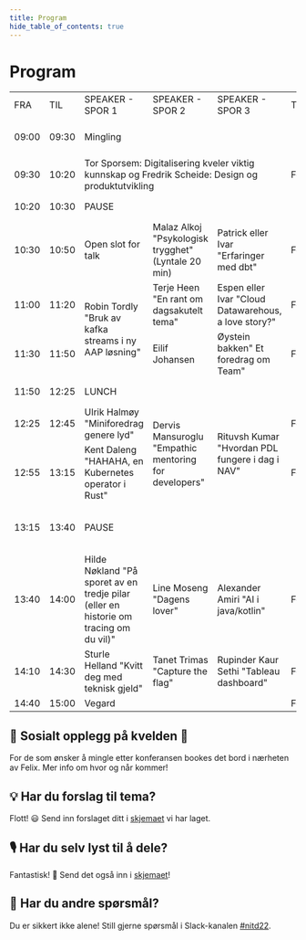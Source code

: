 ```yaml
---
title: Program
hide_table_of_contents: true
---
```


# Program

<table>
    <tr>
        <td>FRA</td>
        <td>TIL</td>
        <td>SPEAKER - SPOR 1</td>
        <td>SPEAKER - SPOR 2</td>
        <td>SPEAKER - SPOR 3</td>
        <td>TEMA</td>
        <td>KOMMENTAR</td>
    </tr>
    <tr>
        <td>09:00</td>
        <td>09:30</td>
        <td colspan="4">Mingling</td>
        <td>1. servering - kaffe, te, bakevarer</td>
    </tr>
    <tr>
        <td>09:30</td>
        <td>10:20</td>
        <td colspan="3">Tor Sporsem: Digitalisering kveler viktig kunnskap og Fredrik Scheide: Design og produktutvikling</td>
        <td>Foredrag</td>
        <td></td>
    </tr>
    <tr>
        <td>10:20</td>
        <td>10:30</td>
        <td colspan="4">PAUSE</td>
        <td>10 minutter pause</td>
    </tr>
    <tr>
        <td>10:30</td>
        <td>10:50</td>
        <td>Open slot for talk</td>
        <td>Malaz Alkoj "Psykologisk trygghet" (Lyntale 20 min)</td>
        <td>Patrick eller Ivar "Erfaringer med dbt"</td>
        <td>Foredrag</td>
        <td></td>
    </tr>
    <tr>
        <td>11:00</td>
        <td>11:20</td>
        <td rowspan="2">Robin Tordly "Bruk av kafka streams i ny AAP løsning"</td>
        <td>Terje Heen "En rant om dagsakutelt tema"</td>
        <td>Espen eller Ivar "Cloud Datawarehous, a love story?"</td>
        <td>Foredrag</td>
        <td></td>
    </tr>
    <tr>
        <td>11:30</td>
        <td>11:50</td>
        <td>Eilif Johansen</td>
        <td>Øystein bakken" Et foredrag om Team"</td>
        <td>Foredrag</td>
        <td></td>
    </tr>
    <tr>
        <td>11:50</td>
        <td>12:25</td>
        <td colspan="4">LUNCH</td>
        <td>2. servering - lunch</td>
    </tr>
    <tr>
        <td>12:25</td>
        <td>12:45</td>
        <td>Ulrik Halmøy "Miniforedrag genere lyd"</td>
        <td rowspan="2">Dervis Mansuroglu "Empathic mentoring for developers"</td>
        <td rowspan="2">Rituvsh Kumar "Hvordan PDL fungere i dag i NAV"</td>
        <td>Foredrag</td>
        <td></td>
    </tr>
    <tr>
        <td>12:55</td>
        <td>13:15</td>
        <td>Kent Daleng "HAHAHA, en Kubernetes operator i Rust"</td>
        <td>Foredrag</td>
        <td></td>
    </tr>
    <tr>
        <td>13:15</td>
        <td>13:40</td>
        <td colspan="4">PAUSE</td>
        <td>3. servering - Dessert, kos, kaker etc</td>
    </tr>
    <tr>
        <td>13:40</td>
        <td>14:00</td>
        <td>Hilde Nøkland "På sporet av en tredje pilar (eller en historie om tracing om du vil)"</td>
        <td>Line Moseng "Dagens lover"</td>
        <td>Alexander Amiri "AI i java/kotlin"</td>
        <td>Foredrag</td>
        <td></td>
    </tr>
    <tr>
        <td>14:10</td>
        <td>14:30</td>
        <td>Sturle Helland "Kvitt deg med teknisk gjeld"</td>
        <td>Tanet Trimas "Capture the flag"</td>
        <td>Rupinder Kaur Sethi "Tableau dashboard"</td>
        <td>Foredrag</td>
        <td></td>
    </tr>
    <tr>
        <td>14:40</td>
        <td>15:00</td>
        <td colspan="3">Vegard</td>
        <td>Foredrag</td>
        <td>Slutt keynote</td>
    </tr>
</table>

## 🍻 Sosialt opplegg på kvelden 🍻
For de som ønsker å mingle etter konferansen bookes det bord i nærheten av Felix. Mer info om hvor og når kommer!

## 💡 Har du forslag til tema? 

Flott! 😃 Send inn forslaget ditt i [skjemaet](https://forms.office.com/Pages/ResponsePage.aspx?id=NGU2YsMeYkmIaZtVNSedCyKMKHMBvzVPtRUZDMBRSnxUQzVXMTE2NFlFN0ZDMDlER0NRNzNNSDZKWi4u) vi har laget.

## 🎙 Har du selv lyst til å dele?

Fantastisk! 🤩 Send det også inn i [skjemaet](https://forms.office.com/Pages/ResponsePage.aspx?id=NGU2YsMeYkmIaZtVNSedCyKMKHMBvzVPtRUZDMBRSnxUQzVXMTE2NFlFN0ZDMDlER0NRNzNNSDZKWi4u)!

## 🤔 Har du andre spørsmål?

Du er sikkert ikke alene! Still gjerne spørsmål i Slack-kanalen [#nitd22](https://nav-it.slack.com/archives/C03A11UFPK5).
